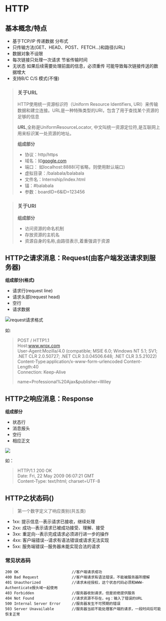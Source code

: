 # HTTP

## 基本概念/特点
* 基于TCP/IP 传递数据 分布式
* 只传输方法(GET、HEAD、POST、FETCH...)和路径(URL)
* 数据对象不设限
* 每次链接只处理一次请求 节省传输时间
* 无状态 如果后续需要处理前面的信息，必须重传 可能导致每次链接传送的数据增大
* 支持B/C C/S 模式(不懂)

> ### 关于URL
> HTTP使用统一资源标识符（Uniform Resource Identifiers, URI）来传输数据和建立连接。URL是一种特殊类型的URI，包含了用于查找某个资源的足够的信息
>
>
> ***URL***,全称是UniformResourceLocator, 中文叫统一资源定位符,是互联网上用来标识某一处资源的地址。
>
> **组成部分**   
>    * 协议：http/https
>    * 域名：如[google.com](http://www.google.com)
>    * 端口： 如localhost:8888(可省略，则使用默认端口)
>    * 虚拟目录：/balabala/balabala
>    * 文件名：Internship/index.html
>    * 锚：#balabala
>    * 参数：boardID=6&ID=123456


> ### 关于URI
> **组成部分**
> * 访问资源的命名机制
> * 存放资源的主机名
> * 资源自身的名称,由路径表示,着重强调于资源

## HTTP之请求消息：Request(由客户端发送请求到服务器)

**组成部分(格式)**
* 请求行(request line)
* 请求头部(request head)
* 空行
* 请求数据

![request请求格式](https://upload-images.jianshu.io/upload_images/2964446-fdfb1a8fce8de946.png?imageMogr2/auto-orient/strip%7CimageView2/2/w/466)

如:
> POST / HTTP1.1   
> Host:www.wrox.com   
User-Agent:Mozilla/4.0 (compatible; MSIE 6.0; Windows NT 5.1; SV1; .NET CLR 2.0.50727; .NET CLR 3.0.04506.648; .NET CLR 3.5.21022)   
>Content-Type:application/x-www-form-urlencoded
Content-Length:40   
Connection: Keep-Alive   
>
>name=Professional%20Ajax&publisher=Wiley

## HTTP之响应消息：Response
**组成部分**
* 状态行
* 消息报头
* 空行
* 相应正文

![](https://upload-images.jianshu.io/upload_images/2964446-1c4cab46f270d8ee.jpg?imageMogr2/auto-orient/strip%7CimageView2/2/w/683)

如：
> HTTP/1.1 200 OK  
Date: Fri, 22 May 2009 06:07:21 GMT   
Content-Type: text/html; charset=UTF-8

<html>
      <head></head>
      <body>
            <!--body goes here-->
      </body>
</html>

## HTTP之状态码()
> 第一个数字定义了响应类别(共五类)

* 1xx: 提示信息--表示请求已接收，继续处理
* 2xx: 成功--表示请求已被成功接受、理解、接受
* 3xx: 重定向--表示完成请求必须进行进一步的操作
* 4xx: 客户端错误--请求有语法错误或请求无法实现
* 5xx: 服务端错误--服务器未能实现合法的请求   
### 常见状态码   
`200 OK                        //客户端请求成功`   
`400 Bad Request               //客户端请求有语法错误，不能被服务器所理解  `   
`401 Unauthorized              //请求未经授权，这个状态代码必须和WWW-Authenticate报头域一起使用`   
`403 Forbidden                 //服务器收到请求，但是拒绝提供服务`   
`404 Not Found                 //请求资源不存在，eg：输入了错误的URL`  
`500 Internal Server Error     //服务器发生不可预期的错误`    
`503 Server Unavailable        //服务器当前不能处理客户端的请求，一段时间后可能恢复正常`   

